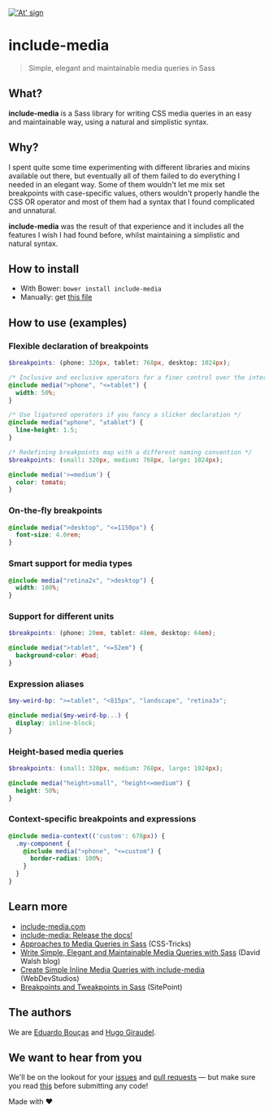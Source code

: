 <a href="http://include-media.com">!['At' sign](http://include-media.com/assets/images/logo.png)</a>

# include-media
> Simple, elegant and maintainable media queries in Sass

## What?
**include-media** is a Sass library for writing CSS media queries in an easy and maintainable way, using a natural and simplistic syntax.

## Why?
I spent quite some time experimenting with different libraries and mixins available out there, but eventually all of them failed to do everything I needed in an elegant way. Some of them wouldn't let me mix set breakpoints with case-specific values, others wouldn't properly handle the CSS OR operator and most of them had a syntax that I found complicated and unnatural.

**include-media** was the result of that experience and it includes all the features I wish I had found before, whilst maintaining a simplistic and natural syntax.

## How to install

- With Bower: `bower install include-media`
- Manually: get [this file](https://raw.githubusercontent.com/eduardoboucas/include-media/master/dist/_include-media.scss)

## How to use (examples)

### Flexible declaration of breakpoints

```scss
$breakpoints: (phone: 320px, tablet: 768px, desktop: 1024px);

/* Inclusive and exclusive operators for a finer control over the intervals */
@include media(">phone", "<=tablet") {
  width: 50%;
}

/* Use ligatured operators if you fancy a slicker declaration */
@include media("≥phone", "≤tablet") {
  line-height: 1.5;
}

/* Redefining breakpoints map with a different naming convention */
$breakpoints: (small: 320px, medium: 768px, large: 1024px);

@include media('>=medium') {
  color: tomato;
}
```

### On-the-fly breakpoints

```scss
@include media(">desktop", "<=1150px") {
  font-size: 4.0rem;
}
```

### Smart support for media types

```scss
@include media("retina2x", ">desktop") {
  width: 100%;
}
```

### Support for different units

```scss
$breakpoints: (phone: 20em, tablet: 48em, desktop: 64em);

@include media(">tablet", "<=52em") {
  background-color: #bad;
}
```

### Expression aliases

```scss
$my-weird-bp: ">=tablet", "<815px", "landscape", "retina3x";

@include media($my-weird-bp...) {
  display: inline-block;
}
```

### Height-based media queries

```scss
$breakpoints: (small: 320px, medium: 768px, large: 1024px);

@include media("height>small", "height<=medium") {
  height: 50%;
}
```

### Context-specific breakpoints and expressions

```scss
@include media-context(('custom': 678px)) {
  .my-component {
    @include media(">phone", "<=custom") {
      border-radius: 100%;
    }
  }
}
```

## Learn more
- [include-media.com](http://include-media.com)
- [include-media: Release the docs!](http://include-media.com/documentation/)
- [Approaches to Media Queries in Sass](https://css-tricks.com/approaches-media-queries-sass/) (CSS-Tricks)
- [Write Simple, Elegant and Maintainable Media Queries with Sass](http://davidwalsh.name/sass-media-query) (David Walsh blog)
- [Create Simple Inline Media Queries with include-media](http://webdevstudios.com/2015/05/18/create-simple-inline-media-queries-include-media/) (WebDevStudios)
- [Breakpoints and Tweakpoints in Sass](http://www.sitepoint.com/breakpoints-tweakpoints-sass/) (SitePoint)

## The authors
We are [Eduardo Bouças](https://twitter.com/eduardoboucas) and [Hugo Giraudel](https://twitter.com/hugogiraudel).

## We want to hear from you
We'll be on the lookout for your [issues](https://github.com/eduardoboucas/include-media/issues) and [pull requests](https://github.com/eduardoboucas/include-media/pulls) — but make sure you read [this](https://github.com/eduardoboucas/include-media/blob/master/CONTRIBUTING.md) before submitting any code!

Made with :heart:
